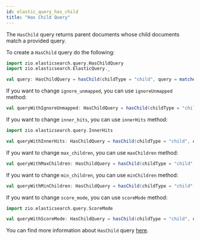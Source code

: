 ```yaml
---
id: elastic_query_has_child
title: "Has Child Query"
---
```


The `HasChild` query returns parent documents whose child documents match a provided query.

To create a `HasChild` query do the following:
```scala
import zio.elasticsearch.query.HasChildQuery
import zio.elasticsearch.ElasticQuery._

val query: HasChildQuery = hasChild(childType = "child", query = matches(Document.stringField, "test"))
```

If you want to change `ignore_unmapped`, you can use `ignoreUnmapped` method:
```scala
val queryWithIgnoreUnmapped: HasChildQuery = hasChild(childType = "child", query = matches(Document.stringField, "test")).ignoreUnmapped(true)
```

If you want to change `inner_hits`, you can use `innerHits` method:
```scala
import zio.elasticsearch.query.InnerHits

val queryWithInnerHits: HasChildQuery = hasChild(childType = "child", query = matches(Document.stringField, "test")).innerHits(innerHits = InnerHits.from(5))
```

If you want to change `max_children`, you can use `maxChildren` method:
```scala
val queryWithMaxChildren: HasChildQuery = hasChild(childType = "child", query = matches(Document.stringField, "test")).maxChildren(5)
```

If you want to change `min_children`, you can use `minChildren` method:
```scala
val queryWithMinChildren: HasChildQuery = hasChild(childType = "child", query = matches(Document.stringField, "test")).minChildren(2)
```

If you want to change `score_mode`, you can use `scoreMode` method:
```scala
import zio.elasticsearch.query.ScoreMode

val queryWithScoreMode: HasChildQuery = hasChild(childType = "child", query = matches(Document.stringField, "test")).scoreMode(ScoreMode.Max)
```

You can find more information about `HasChild` query [here](https://www.elastic.co/guide/en/elasticsearch/reference/current/query-dsl-has-child-query.html).
